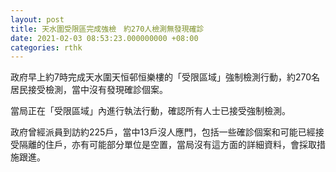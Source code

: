 ```yaml
---
layout: post
title: 天水圍受限區完成強檢　約270人檢測無發現確診
date: 2021-02-03 08:53:23.000000000 +08:00
categories: rthk
---
```


政府早上約7時完成天水圍天恒邨恒樂樓的「受限區域」強制檢測行動，約270名居民接受檢測，當中沒有發現確診個案。

當局正在「受限區域」內進行執法行動，確認所有人士已接受強制檢測。

政府曾經派員到訪約225戶，當中13戶沒人應門，包括一些確診個案和可能已經接受隔離的住戶，亦有可能部分單位是空置，當局沒有這方面的詳細資料，會採取措施跟進。
